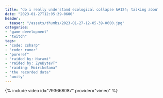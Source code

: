 ```yaml
---
title: "do i really understand ecological collapse &#124; talking about terrible heat problems"
date: "2023-01-27T12:05:39-0600"
header:
  teaser: "/assets/thumbs/2023-01-27-12-05-39-0600.jpg"
categories:
- "game development"
- "twitch"
tags:
- "code: csharp"
- "code: rumor"
- "pureref"
- "raided by: Harami"
- "raided by: ZyeByteVT"
- "raiding: MoirikoSama"
- "the recorded data"
- "unity"
---
```

{% include video id="793668087" provider="vimeo" %}
